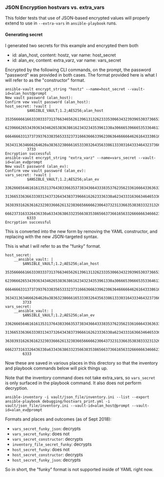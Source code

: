 ### JSON Encryption hostvars vs. extra_vars

This folder tests that use of JSON-based encrypted values will properly
extend to use in `--extra-vars` in `ansible-playbook` runs.

#### Generating secret

I generated two secrets for this example and encrypted them both

 - id: alan_host, content: hostz, var name: host_secret
 - id: alan_ev, content: extra_varz, var name: vars_secret

Encrypted by the following CLI commands, on the prompt, the password
"password" was provided in both cases. The format provided here is what
I will refer to as the "constructor" format.

```
ansible-vault encrypt_string "hostz" --name=host_secret --vault-id=alan_host@prompt
New vault password (alan_host): 
Confirm vew vault password (alan_host): 
host_secret: !vault |
          $ANSIBLE_VAULT;1.2;AES256;alan_host
          35356666616633303337313766346562613961313262333530663432393965303736653334306433
          6239666265343936343462653836386162343234353961330a306665396665353364613863316362
          66646663313737393763383565333237316663666339623063646666646261643338616261633330
          3634313634666264620a383632386661653330326435633861333031643334643237366430313733
          3733
Encryption successful
ansible-vault encrypt_string "extra_varz" --name=vars_secret --vault-id=alan_ev@prompt
New vault password (alan_ev): 
Confirm vew vault password (alan_ev): 
vars_secret: !vault |
          $ANSIBLE_VAULT;1.2;AES256;alan_ev
          33626665646161613531376438336635373834366433383537623562336166643363633530346235
          3136653363663330313437326434383739666162623336330a623433316366346465336163333238
          36383931626361623230336662613238366566666230643732313366353838333231326138393463
          6662373163326436330a633436386332356638353865663736616563326666663466623633373161
          6333
Encryption successful
```

This is converted into the new form by removing the YAML constructor,
and replacing with the new JSON-targeted syntax.

This is what I will refer to as the "funky" format.

```
host_secret:
    __ansible_vault: |
        $ANSIBLE_VAULT;1.2;AES256;alan_host
        35356666616633303337313766346562613961313262333530663432393965303736653334306433
        6239666265343936343462653836386162343234353961330a306665396665353364613863316362
        66646663313737393763383565333237316663666339623063646666646261643338616261633330
        3634313634666264620a383632386661653330326435633861333031643334643237366430313733
        3733
vars_secret:
    __ansible_vault: |
        $ANSIBLE_VAULT;1.2;AES256;alan_ev
        33626665646161613531376438336635373834366433383537623562336166643363633530346235
        3136653363663330313437326434383739666162623336330a623433316366346465336163333238
        36383931626361623230336662613238366566666230643732313366353838333231326138393463
        6662373163326436330a633436386332356638353865663736616563326666663466623633373161
        6333
```

Now these are saved in various places in this directory so that the
inventory and playbook commands below will pick things up.

Note that the inventory command does not take extra_vars, so `vars_secret` is
only surfaced in the playbook command. It also does not perform decryption.

```
ansible-inventory -i vault/json_file/inventory.ini --list --export
ansible-playbook debugging/hostvars_print.yml -i vault/json_file/inventory.ini --vault-id=alan_host@prompt --vault-id=alan_ev@prompt
```

Formats and places and outcomes (as of Sept 2018):

 - `vars_secret_funky_json`: decrypts
 - `vars_secret_funky`: does not
 - `vars_secret_constructor`: decrypts
 - `inventory_file_secret_funky`: decrypts
 - `host_secret_funky`: does not
 - `host_secret_constructor`: decrypts
 - `host_secret_funky_json`: decrypts

So in short, the "funky" format is not supported inside of YAML right now.
